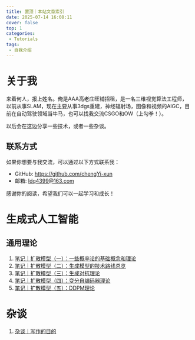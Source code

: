 ```yaml
---
title: 置顶｜本站文章索引
date: 2025-07-14 16:08:11
cover: false
top: 1
categories:
 - Tutorials
tags:
 - 自我介绍
---
```


# 关于我

来着何人，报上姓名。俺是AAA高老庄旺铺招租，是一名三维视觉算法工程师，以前从事SLAM，现在主要从事3dgs重建，神经辐射场，图像和视频的AIGC，目前在自动驾驶领域当牛马，也可以找我交流CSGO和OW（上勾拳！）。

以后会在这边分享一些技术，或者一些杂谈。

## 联系方式

如果你想要与我交流，可以通过以下方式联系我：

- GitHub: https://github.com/chengYi-xun
- 邮箱: ldq4399@163.com
  
感谢你的阅读，希望我们可以一起学习和成长！

# 生成式人工智能
## 通用理论
1. [笔记｜扩散模型（一）：一些概率论的基础概念和理论](../1-generation-basic-theory)
2. [笔记｜扩散模型（二）：生成模型的技术路线总览](../2-generation-model)
3. [笔记｜扩散模型（三）：生成对抗理论](../3-GAN-theory)
4. [笔记｜扩散模型（四）：变分自编码器理论](../4-VAE-theory)
4. [笔记｜扩散模型（五）：DDPM理论](../6-ddpm)


# 杂谈
1. [杂谈｜写作的目的](../5-some_think)

<!-- # 
## 基础理论

## GAN

## 扩散架构

## Score Matching

## Flow Matching -->
